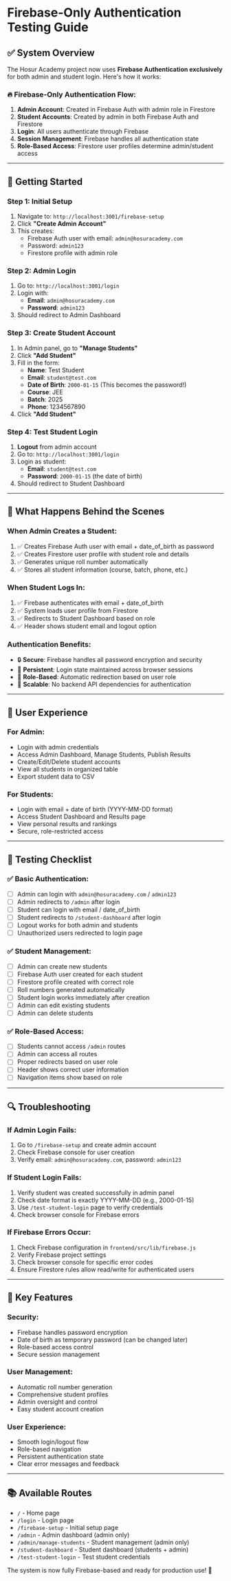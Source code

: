 # Firebase-Only Authentication Testing Guide

## ✅ System Overview

The Hosur Academy project now uses **Firebase Authentication exclusively** for both admin and student login. Here's how it works:

### 🔥 **Firebase-Only Authentication Flow:**

1. **Admin Account**: Created in Firebase Auth with admin role in Firestore
2. **Student Accounts**: Created by admin in both Firebase Auth and Firestore
3. **Login**: All users authenticate through Firebase
4. **Session Management**: Firebase handles all authentication state
5. **Role-Based Access**: Firestore user profiles determine admin/student access

---

## 🚀 **Getting Started**

### **Step 1: Initial Setup**
1. Navigate to: `http://localhost:3001/firebase-setup`
2. Click **"Create Admin Account"**
3. This creates:
   - Firebase Auth user with email: `admin@hosuracademy.com`
   - Password: `admin123`
   - Firestore profile with admin role

### **Step 2: Admin Login**
1. Go to: `http://localhost:3001/login`
2. Login with:
   - **Email**: `admin@hosuracademy.com`
   - **Password**: `admin123`
3. Should redirect to Admin Dashboard

### **Step 3: Create Student Account**
1. In Admin panel, go to **"Manage Students"**
2. Click **"Add Student"**
3. Fill in the form:
   - **Name**: Test Student
   - **Email**: `student@test.com`
   - **Date of Birth**: `2000-01-15` (This becomes the password!)
   - **Course**: JEE
   - **Batch**: 2025
   - **Phone**: 1234567890
4. Click **"Add Student"**

### **Step 4: Test Student Login**
1. **Logout** from admin account
2. Go to: `http://localhost:3001/login`
3. Login as student:
   - **Email**: `student@test.com`
   - **Password**: `2000-01-15` (the date of birth)
4. Should redirect to Student Dashboard

---

## 🔧 **What Happens Behind the Scenes**

### **When Admin Creates a Student:**
1. ✅ Creates Firebase Auth user with email + date_of_birth as password
2. ✅ Creates Firestore user profile with student role and details
3. ✅ Generates unique roll number automatically
4. ✅ Stores all student information (course, batch, phone, etc.)

### **When Student Logs In:**
1. ✅ Firebase authenticates with email + date_of_birth
2. ✅ System loads user profile from Firestore
3. ✅ Redirects to Student Dashboard based on role
4. ✅ Header shows student email and logout option

### **Authentication Benefits:**
- 🔒 **Secure**: Firebase handles all password encryption and security
- 🔄 **Persistent**: Login state maintained across browser sessions
- 👥 **Role-Based**: Automatic redirection based on user role
- 🚀 **Scalable**: No backend API dependencies for authentication

---

## 📱 **User Experience**

### **For Admin:**
- Login with admin credentials
- Access Admin Dashboard, Manage Students, Publish Results
- Create/Edit/Delete student accounts
- View all students in organized table
- Export student data to CSV

### **For Students:**
- Login with email + date of birth (YYYY-MM-DD format)
- Access Student Dashboard and Results page
- View personal results and rankings
- Secure, role-restricted access

---

## 🧪 **Testing Checklist**

### ✅ **Basic Authentication:**
- [ ] Admin can login with `admin@hosuracademy.com` / `admin123`
- [ ] Admin redirects to `/admin` after login
- [ ] Student can login with email / date_of_birth
- [ ] Student redirects to `/student-dashboard` after login
- [ ] Logout works for both admin and students
- [ ] Unauthorized users redirected to login page

### ✅ **Student Management:**
- [ ] Admin can create new students
- [ ] Firebase Auth user created for each student
- [ ] Firestore profile created with correct role
- [ ] Roll numbers generated automatically
- [ ] Student login works immediately after creation
- [ ] Admin can edit existing students
- [ ] Admin can delete students

### ✅ **Role-Based Access:**
- [ ] Students cannot access `/admin` routes
- [ ] Admin can access all routes
- [ ] Proper redirects based on user role
- [ ] Header shows correct user information
- [ ] Navigation items show based on role

---

## 🔍 **Troubleshooting**

### **If Admin Login Fails:**
1. Go to `/firebase-setup` and create admin account
2. Check Firebase console for user creation
3. Verify email: `admin@hosuracademy.com`, password: `admin123`

### **If Student Login Fails:**
1. Verify student was created successfully in admin panel
2. Check date format is exactly YYYY-MM-DD (e.g., 2000-01-15)
3. Use `/test-student-login` page to verify credentials
4. Check browser console for Firebase errors

### **If Firebase Errors Occur:**
1. Check Firebase configuration in `frontend/src/lib/firebase.js`
2. Verify Firebase project settings
3. Check browser console for specific error codes
4. Ensure Firestore rules allow read/write for authenticated users

---

## 🎯 **Key Features**

### **Security:**
- Firebase handles password encryption
- Date of birth as temporary password (can be changed later)
- Role-based access control
- Secure session management

### **User Management:**
- Automatic roll number generation
- Comprehensive student profiles
- Admin oversight and control
- Easy student account creation

### **User Experience:**
- Smooth login/logout flow
- Role-based navigation
- Persistent authentication state
- Clear error messages and feedback

---

## 📚 **Available Routes**

- `/` - Home page
- `/login` - Login page
- `/firebase-setup` - Initial setup page
- `/admin` - Admin dashboard (admin only)
- `/admin/manage-students` - Student management (admin only)
- `/student-dashboard` - Student dashboard (students + admin)
- `/test-student-login` - Test student credentials

The system is now fully Firebase-based and ready for production use! 🎉
